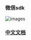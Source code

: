 ### 微信sdk

![images](../doc/weixin.svg)

### [中文文档](https://github.com/zouhuigang/weixinsdk/wiki)


